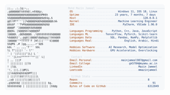 <picture>
  <source srcset="https://raw.githubusercontent.com/mmazinjameel/mmazinjameel/main/dark_mode.svg?v=1749689593" media="(prefers-color-scheme: dark)">
  <img src="https://raw.githubusercontent.com/mmazinjameel/mmazinjameel/main/light_mode.svg?v=1749689593">
</picture>
